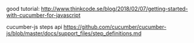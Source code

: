 good tutorial: http://www.thinkcode.se/blog/2018/02/07/getting-started-with-cucumber-for-javascript

cucumber-js steps api https://github.com/cucumber/cucumber-js/blob/master/docs/support_files/step_definitions.md

